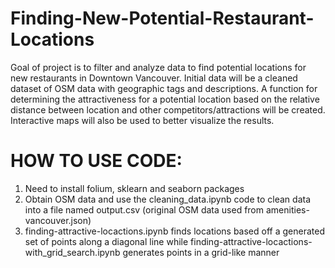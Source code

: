 # Finding-New-Potential-Restaurant-Locations
Goal of project is to filter and analyze data to find potential locations for new restaurants in Downtown Vancouver. Initial data will be a cleaned dataset of OSM data with geographic tags and descriptions. A function for determining the attractiveness for a potential location based on the relative distance between location and other competitors/attractions will be created. Interactive maps will also be used to better visualize the results.


# HOW TO USE CODE:

1. Need to install folium, sklearn and seaborn packages
2. Obtain OSM data and use the cleaning_data.ipynb code to clean data into a file named output.csv (original OSM data used from amenities-vancouver.json)
3. finding-attractive-locactions.ipynb finds locations based off a generated set of points along a diagonal line while finding-attractive-locactions-with_grid_search.ipynb generates points in a grid-like manner
